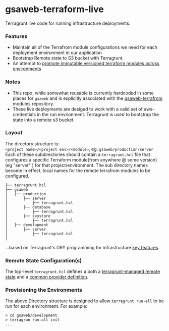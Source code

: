 # gsaweb-terraform-live
Terragrunt live code for running infrastructure deployments.

### Features
* Maintain all of the Terrafrom module configurations we need for each deployment environment in our application
* Bootstrap Remote state to S3 bucket with Terragrunt.
* An attempt to [promote immutable versioned terraform modules across environments](https://terragrunt.gruntwork.io/docs/getting-started/quick-start/#promote-immutable-versioned-terraform-modules-across-environments)

### Notes
* This repo, while somewhat reusable is currently hardcoded in some places for `gsaweb` and is explicitly associated with the [gsaweb-terrafrom](https://github.com/nanoMFG/gsaweb-terraform) modules repository.
* These live deployments are desiged to work with a valid set of aws-credentials in the run environment.  Terragrunt is used to bootstrap the state into a remote s3 bucket.  

### Layout
The directory structure is:  
`<project name>/<project env>/<module>`, eg: `gsaweb/production/server`   
Each of these subdirectories should contain a `terragrunt.hcl` file that configures a specific Terraform module(from anywhere @ some version) (eg "server" ) for that project/environment.  The sub directory names become in effect, local names for the remote terrafrom modules to be configured.  
```
├── terragrunt.hcl
├── gsaweb  
│   ├── production
│       ├── server
│           ├── terragrunt.hcl
│       ├── database
│           ├── terragrunt.hcl
│       ├── keystore
│           ├── terragrunt.hcl
│   ├── development
│       ├── server
│           ├── terragrunt.hcl
│   
```
...based on Terragrunt's DRY programming for infrastructure [key features](https://terragrunt.gruntwork.io/docs/getting-started/quick-start/#key-features).

### Remote State Configuration(s)
The top-level `terragrunt.hcl` defines a both a [terragrunt-managed remote state](https://terragrunt.gruntwork.io/docs/getting-started/quick-start/#keep-your-backend-configuration-dry) and a [common provider definition](https://terragrunt.gruntwork.io/docs/getting-started/quick-start/#keep-your-provider-configuration-dry).

### Provisioning the Environments
The above Directory structure is designed to allow `terragrunt run-all` to be run for each environment. For example:  
```
> cd gsaweb/development
> terragrun run-all init
...
```

